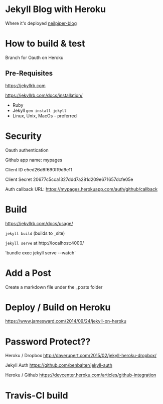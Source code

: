 # Jekyll Blog with Heroku
 
Where it's deployed [neilpiper-blog](https://neilpiper-blog.herokuapp.com)

# How to build & test

Branch for Oauth on Heroku

## Pre-Requisites

https://jekyllrb.com

https://jekyllrb.com/docs/installation/

* Ruby
* Jekyll  `gem install jekyll`
* Linux, Unix, MacOs - preferred

# Security

Oauth authentication

Github app name: mypages

Client ID
e5ed26d6f690ff9d9e11

Client Secret
20677c5cca1327ddd7a281d209e671657dcfe05e


Auth callback URL:
https://mypages.herokuapp.com/auth/github/callback


# Build

https://jekyllrb.com/docs/usage/

`jekyll build` (builds to _site)

`jekyll serve` at http://localhost:4000/

'bundle exec jekyll serve --watch`

# Add a Post

Create a markdown file under the _posts folder

# Deploy / Build on Heroku

https://www.jamesward.com/2014/09/24/jekyll-on-heroku



# Password Protect??

Heroku / Dropbox
http://daverupert.com/2015/02/jekyll-heroku-dropbox/

Jekyll Auth
https://github.com/benbalter/jekyll-auth

Heroku / Github
https://devcenter.heroku.com/articles/github-integration

# Travis-CI build
